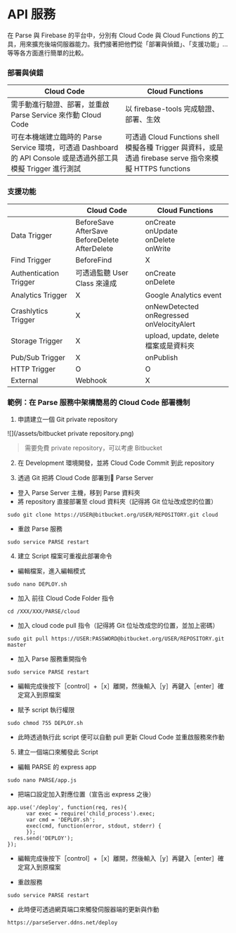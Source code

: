 # API 服務

在 Parse 與 Firebase 的平台中，分別有 Cloud Code 與 Cloud Functions 的工具，用來擴充後端伺服器能力。我們接著把他們從「部署與偵錯」、「支援功能」...等等各方面進行簡單的比較。

### 部署與偵錯

| Cloud Code | Cloud Functions |
| --- | --- |
| 需手動進行驗證、部署，並重啟 Parse Service 來作動 Cloud Code | 以 firebase-tools 完成驗證、部署、生效 |
| 可在本機端建立臨時的 Parse Service 環境，可透過 Dashboard 的 API Console 或是透過外部工具模擬 Trigger 進行測試 | 可透過 Cloud Functions shell 模擬各種 Trigger 與資料，或是透過 firebase serve 指令來模擬 HTTPS functions |

### 支援功能

|  | Cloud Code | Cloud Functions |
| --- | --- | --- |
| Data Trigger | BeforeSave<br>AfterSave<br>BeforeDelete<br>AfterDelete | onCreate<br>onUpdate<br>onDelete<br>onWrite |
| Find Trigger | BeforeFind | X |
| Authentication Trigger | 可透過監聽 User Class 來達成 | onCreate<br>onDelete |
| Analytics Trigger | X | Google Analytics event |
| Crashlytics Trigger | X | onNewDetected<br>onRegressed<br>onVelocityAlert |
| Storage Trigger | X | upload, update, delete 檔案或是資料夾 |
| Pub/Sub Trigger | X | onPublish |
| HTTP Trigger | O | O |
| External | Webhook | X |

### 範例：在 Parse 服務中架構簡易的 Cloud Code 部署機制

1. 申請建立一個 Git private repository

  ![](/assets/bitbucket private repository.png)
  
  > 需要免費 private repository，可以考慮  Bitbucket

2. 在 Development 環境開發，並將 Cloud Code Commit 到此 repository

3. 透過 Git 把將 Cloud Code 部署到 Parse Server

  * 登入 Parse Server 主機，移到 Parse 資料夾
  * 將 repository 直接部署至 cloud 資料夾（記得將 Git 位址改成您的位置）
  ```
  sudo git clone https://USER@bitbucket.org/USER/REPOSITORY.git cloud
  ```
  
  * 重啟 Parse 服務
  ```
  sudo service PARSE restart
  ```
4. 建立 Script 檔案可重複此部署命令

  * 編輯檔案，進入編輯模式
  ```
  sudo nano DEPLOY.sh
  ```

  * 加入 前往 Cloud Code Folder 指令
  ```
  cd /XXX/XXX/PARSE/cloud
  ```

  * 加入 cloud code pull 指令（記得將 Git 位址改成您的位置，並加上密碼）
  ```
  sudo git pull https://USER:PASSWORD@bitbucket.org/USER/REPOSITORY.git master
  ```

  * 加入 Parse 服務重開指令
  ```
  sudo service PARSE restart
  ```

  * 編輯完成後按下［control］+［x］離開，然後輸入［y］再鍵入［enter］確定寫入到原檔案

  * 賦予 script 執行權限
  ```
  sudo chmod 755 DEPLOY.sh
  ```

  * 此時透過執行此 script 便可以自動 pull 更新 Cloud Code 並重啟服務來作動
5. 建立一個端口來觸發此 Script

  * 編輯 PARSE 的 express app
  ```
  sudo nano PARSE/app.js
  ```

  * 把端口設定加入對應位置（宣告出 express 之後）
  ```
  app.use('/deploy', function(req, res){
        var exec = require('child_process').exec;
        var cmd = 'DEPLOY.sh';
        exec(cmd, function(error, stdout, stderr) {
        });
    res.send('DEPLOY');
  });
  ```
  * 編輯完成後按下［control］+［x］離開，然後輸入［y］再鍵入［enter］確定寫入到原檔案

  * 重啟服務
  ```
  sudo service PARSE restart
  ```
  
  * 此時便可透過網頁端口來觸發伺服器端的更新與作動
  ```
  https://parseServer.ddns.net/deploy
  ```